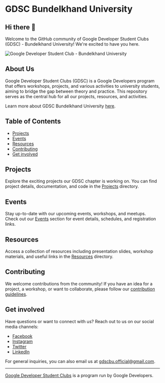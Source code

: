 # GDSC Bundelkhand University

## Hi there 👋

Welcome to the GitHub community of Google Developer Student Clubs (GDSC) - Bundelkhand University! We're excited to have you here.

![Google Developer Student Club - Bundelkhand University](https://github.com/GDSC23BundelkhandUniversity/.github/assets/114987574/97a9ab37-48b0-46ca-b36e-3cb6bd51d3d3)


## About Us

Google Developer Student Clubs (GDSC) is a Google Developers program that offers workshops, projects, and various activities to university students, aiming to bridge the gap between theory and practice. This repository serves as the central hub for all our projects, resources, and activities.

Learn more about GDSC Bundelkhand University [here](https://gdsc.community.dev/bundelkhand-university-jhansi/).

## Table of Contents

- [Projects](#projects)
- [Events](#events)
- [Resources](#resources)
- [Contributing](#contributing)
- [Get involved](#get-involved)

## Projects

Explore the exciting projects our GDSC chapter is working on. You can find project details, documentation, and code in the [Projects](/projects) directory.

## Events

Stay up-to-date with our upcoming events, workshops, and meetups. Check out our [Events](/events) section for event details, schedules, and registration links.

## Resources

Access a collection of resources including presentation slides, workshop materials, and useful links in the [Resources](/resources) directory.

## Contributing

We welcome contributions from the community! If you have an idea for a project, a workshop, or want to collaborate, please follow our [contribution guidelines](CONTRIBUTING.md).

## Get involved

Have questions or want to connect with us? Reach out to us on our social media channels:

- [Facebook](https://www.facebook.com/)
- [Instagram](https://www.instagram.com/gdsc_bu/)
- [Twitter](https://twitter.com/gdsc_bu)
- [LinkedIn](https://www.linkedin.com/company/developer-student-club-bu/)

For general inquiries, you can also email us at gdscbu.official@gmail.com.

---

[Google Developer Student Clubs](https://developers.google.com/community/dsc) is a program run by Google Developers.
